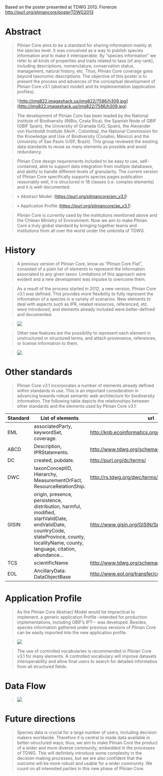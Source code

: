 Based on the poster presented at TDWG 2013. Fiorenze http://purl.org/pliniancore/posterTDWG2013

# Abstract #

> Plinian Core aims to be a standard for sharing information mainly at the species level. It was conceived as a way to publish species information and to make it interoperable. By “species information” we refer to all kinds of properties and traits related to taxa (of any rank), including descriptions, nomenclature, conservation status, management, natural history, etc. Thus, Plinian Core coverage goes beyond taxonomic descriptions.
> The objective of this poster is to present the process and advances of the conceptual development of Plinian Core v3.1 (abstract model) and its implementation (application profiles).


> ![http://img822.imageshack.us/img822/7586/h309.jpg](http://img822.imageshack.us/img822/7586/h309.jpg)

> The development of Plinian Core has been leaded by the National Institute of Biodiversity (INBio, Costa Rica), the Spanish Node of GBIF (GBIF Spain), the University of Granada (UG, Spain), the Alexander von Humboldt Institute (IAvH , Colombia), the National Commission for the Knowledge and Use of Biodiversity (Conabio, Mexico) and the University of Sao Paulo (USP, Brazil). This group reviewed the existing data standards to reuse as many elements as possible and avoid redundancy.

> Plinian Core design requirements included to be  easy to use, self-contained, able to support  data integration from multiple databases, and ability to handle different levels of granularity. The current version of Plinian Core specifically supports species pages publication reasonably well, it is structured in 18 classes (i.e. complex elements) and it is well-documented:

> •	Abstract Model: (https://purl.org/pliniancore/am_v3.1)<br>
<blockquote>•	Application Profile (<a href='https://purl.org/pliniancore/ap_v3.1'>https://purl.org/pliniancore/ap_v3.1</a>)<br></blockquote>


<blockquote>Plinian Core is currently used by the institutions mentioned above and the Chilean Ministry of Environment. Now we aim to make Plinian Core a truly global standard by bringing together teams and institutions from all over the world under the umbrella of TDWG.</blockquote>


<h1>History</h1>


<blockquote>A previous version of Plinian Core, know as “Plinian Core Flat”, consisted  of a plain list of elements to represent the information associated to any given taxon. Limitations of this approach were evident and a new development was impulse to overcome them.</blockquote>


<blockquote>As a result of the process started in 2012, a new version, Plinian Core v3.1 was defined. This  provides more flexibility to fully represent the information of a species in a variety of scenarios. New elements to deal with aspects such as IPR, related resources, referenced, etc. were introduced, and elements already included were better-defined and documented.</blockquote>

<blockquote><img src='http://img138.imageshack.us/img138/36/wpkg.jpg' /></blockquote>


<blockquote>Other new features are the possibility to represent each element in unstructured or structured terms,  and attach provenance, references, or license information to them.</blockquote>

<blockquote><img src='http://img46.imageshack.us/img46/8936/no02.jpg' /></blockquote>


<h1>Other standards</h1>

<blockquote>Plinian Core v3.1 incorporates a number of elements already defined within standards in use. This is an important consideration in advancing towards robust semantic web architecture for biodiversity information. The following table depicts the relationships between other standards and the elements used by Plinian Core v3.1:</blockquote>


<table><thead><th>Standard</th><th>List of elements</th><th>url</th></thead><tbody>
<tr><td>EML</td><td>associatedParty, keywordSet, coverage.</td><td><a href='http://knb.ecoinformatics.org/software/eml/'>http://knb.ecoinformatics.org/software/eml/</a></td></tr>
<tr><td>ABCD</td><td>Description, IPRStatements.</td><td><a href='http://www.tdwg.org/schemas/abcd/2.06'>http://www.tdwg.org/schemas/abcd/2.06</a></td></tr>
<tr><td>DC</td><td>created, pubdate.</td><td><a href='http://purl.org/dc/terms/'>http://purl.org/dc/terms/</a></td></tr>
<tr><td>DWC</td><td>taxonConceptID, Hierarchy, MeasurementOrFact, ResourceRelationShip.</td><td><a href='http://rs.tdwg.org/dwc/terms/'>http://rs.tdwg.org/dwc/terms/</a></td></tr>
<tr><td>GISIN</td><td>origin, presence, persistence, distribution, harmful, modified, startValidDate, endValidDate, countryCode, stateProvince, county, localityName, county, language, citation, abundance...</td><td><a href='http://www.gisin.org/GISIN/SpeciesStatus_4_0_0.xsd'>http://www.gisin.org/GISIN/SpeciesStatus_4_0_0.xsd</a></td></tr>
<tr><td>TCS</td><td>scientificName</td><td><a href='http://www.tdwg.org/schemas/tcs/1.01'>http://www.tdwg.org/schemas/tcs/1.01</a></td></tr>
<tr><td>EOL</td><td>AncillaryData: DataObjectBase</td><td><a href='http://www.eol.org/transfer/content/0.3'>http://www.eol.org/transfer/content/0.3</a></td></tr></tbody></table>



<h1>Application Profile</h1>

<blockquote>As the Plinian Core Abstract Model would be impractical to implement, a generic application Profile –intended for production implementations, including GBIF’s IPT--  was developed. Besides, species information gathered under previous versions of Plinian Core can be easily imported into the new application profile.</blockquote>

<blockquote><img src='http://img600.imageshack.us/img600/6194/x9u4.jpg'></blockquote>

<blockquote>The use of controlled vocabularies is recommended in Plinian Core v3.1 for many elements. A controlled vocabulary will improve datasets interoperability and allow final users to search for detailed information from all structured fields.</blockquote>


<h1>Data Flow</h1>

<blockquote><img src='http://img12.imageshack.us/img12/7862/zoxa.jpg' /></blockquote>

<h1>Future directions</h1>

<blockquote>Species data is crucial for a large number of users, including decision makers worldwide. Therefore it is central to made data available in better-structured ways; thus, we aim to make Plinian Core the product of a wider and more diverse community, embedded in the processes of TDWG. This will definitely introduce some complexity in the decision-making processes, but we are also confident that the outcome will be more robust and usable for a wider community. We count on all interested parties in this new phase of Plinian Core.